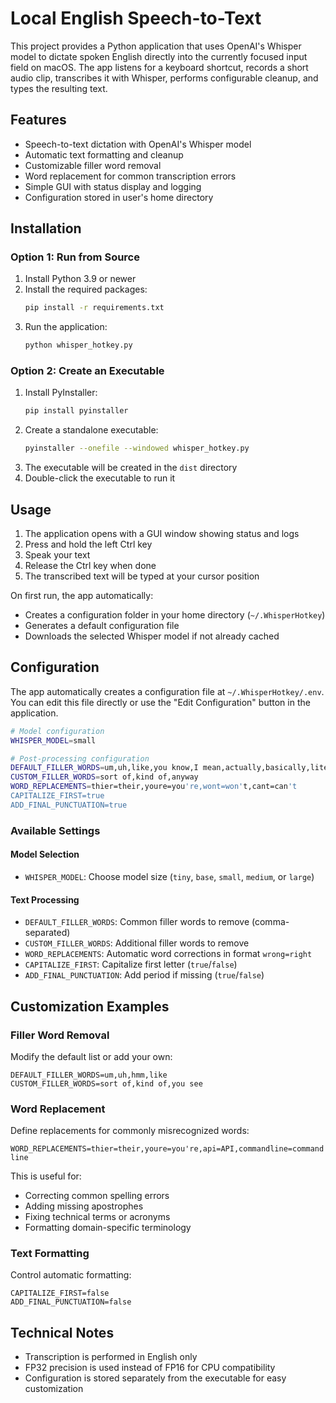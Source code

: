 # Local English Speech-to-Text

This project provides a Python application that uses OpenAI's Whisper model to dictate spoken English directly into the currently focused input field on macOS. The app listens for a keyboard shortcut, records a short audio clip, transcribes it with Whisper, performs configurable cleanup, and types the resulting text.

## Features

- Speech-to-text dictation with OpenAI's Whisper model
- Automatic text formatting and cleanup
- Customizable filler word removal
- Word replacement for common transcription errors
- Simple GUI with status display and logging
- Configuration stored in user's home directory

## Installation

### Option 1: Run from Source

1. Install Python 3.9 or newer
2. Install the required packages:
   ```bash
   pip install -r requirements.txt
   ```
3. Run the application:
   ```bash
   python whisper_hotkey.py
   ```

### Option 2: Create an Executable

1. Install PyInstaller:
   ```bash
   pip install pyinstaller
   ```
2. Create a standalone executable:
   ```bash
   pyinstaller --onefile --windowed whisper_hotkey.py
   ```
3. The executable will be created in the `dist` directory
4. Double-click the executable to run it

## Usage

1. The application opens with a GUI window showing status and logs
2. Press and hold the left Ctrl key
3. Speak your text
4. Release the Ctrl key when done
5. The transcribed text will be typed at your cursor position

On first run, the app automatically:
- Creates a configuration folder in your home directory (`~/.WhisperHotkey`)
- Generates a default configuration file
- Downloads the selected Whisper model if not already cached

## Configuration

The app automatically creates a configuration file at `~/.WhisperHotkey/.env`. You can edit this file directly or use the "Edit Configuration" button in the application.

```bash
# Model configuration
WHISPER_MODEL=small

# Post-processing configuration
DEFAULT_FILLER_WORDS=um,uh,like,you know,I mean,actually,basically,literally
CUSTOM_FILLER_WORDS=sort of,kind of,anyway
WORD_REPLACEMENTS=thier=their,youre=you're,wont=won't,cant=can't
CAPITALIZE_FIRST=true
ADD_FINAL_PUNCTUATION=true
```

### Available Settings

#### Model Selection
- `WHISPER_MODEL`: Choose model size (`tiny`, `base`, `small`, `medium`, or `large`)

#### Text Processing
- `DEFAULT_FILLER_WORDS`: Common filler words to remove (comma-separated)
- `CUSTOM_FILLER_WORDS`: Additional filler words to remove
- `WORD_REPLACEMENTS`: Automatic word corrections in format `wrong=right`
- `CAPITALIZE_FIRST`: Capitalize first letter (`true`/`false`)
- `ADD_FINAL_PUNCTUATION`: Add period if missing (`true`/`false`)

## Customization Examples

### Filler Word Removal

Modify the default list or add your own:
```
DEFAULT_FILLER_WORDS=um,uh,hmm,like
CUSTOM_FILLER_WORDS=sort of,kind of,you see
```

### Word Replacement

Define replacements for commonly misrecognized words:
```
WORD_REPLACEMENTS=thier=their,youre=you're,api=API,commandline=command line
```

This is useful for:
- Correcting common spelling errors
- Adding missing apostrophes
- Fixing technical terms or acronyms
- Formatting domain-specific terminology

### Text Formatting

Control automatic formatting:
```
CAPITALIZE_FIRST=false
ADD_FINAL_PUNCTUATION=false
```

## Technical Notes

- Transcription is performed in English only
- FP32 precision is used instead of FP16 for CPU compatibility
- Configuration is stored separately from the executable for easy customization
